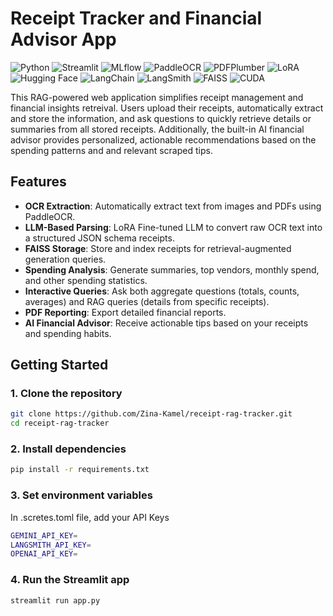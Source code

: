 # Receipt Tracker and Financial Advisor App

![Python](https://img.shields.io/badge/Python-3776AB?style=flat&logo=python&logoColor=white)
![Streamlit](https://img.shields.io/badge/Streamlit-FF4B4B?style=flat&logo=streamlit&logoColor=white)
![MLflow](https://img.shields.io/badge/MLflow-0F0F0F?style=flat&logo=mlflow&logoColor=white)
![PaddleOCR](https://img.shields.io/badge/PaddleOCR-00B4AB?style=flat&logo=data:image/png;base64,iVBORw0KGgoAAAANSUhEUgAAACAAAAAgCAYAAABzenr0AAABh0lEQVRYR+2XvU4CQRCGv3dP+GR5CM9AjlDQpClZVNoXYCLv0gXcAy8AHoE6hCKRBaC2I1qBlJxB8sWZykVYhB7ptvNz0hG8pWdgLe2JmrPkyMxkqWQBa4BRWJptACnkAC7AFkJSfXZg7Ajm8Bq4BwgEXxD9mn+6z/YCz4+M+VIKrDngBzGg9DJXwMioQLeDRAi4L0O1fB8x7oGqag4mvQe2wWyV1ayE/3gXk1sTq7T1BRsB4S1rdxMyc0MW+3h8u05c1GmVGJe0BB1hS3kIevYPgwWDl8Bw0wWADb3M/gN4fsyx4V7f2GbrN+dj/AOaUgTk8+0PQeZ3q9V5c8G8oJTYKQAAAAASUVORK5CYII=)
![PDFPlumber](https://img.shields.io/badge/PDFPlumber-6E44FF?style=flat&logo=data:image/png;base64,iVBORw0KGgoAAAANSUhEUgAAACAAAAAgCAYAAABzenr0AAABp0lEQVRYR+2Xz0sUURTHf2fBQI3kAErgIgsLoSx0KkIUEIoV9rUyFhJ6CUCUq+V4Z6UJOhJDco9uIrhH2+5zvL93ZyL5DEz3z+fHfvPd8kH0gRYRzFiP3Bqglr1Q8t0ArEDn4IGYPuAUmAGW0BtwC3k0VAv2ILpYgkQCp+AjWAsRgD1MVrYO0Y8IvkS8VwI3gK7AK6AO6DGg8wH2cKn9gPGiH7H0JuwD0MLJzCnjWgVwM34KYhCzwFYGr0u2kK7xEnCeoAxyDc4BbwIuA08G4pUX1KuWq6pD1IBd4QjUNwXr6FsgFviM+3RlyAQrxlZsrrOyDNzprl8PWwKvJpXAfR96+kh4KX8gZbsygyKP5D3I3+gE9z4e7AX+wU+dxnlPj5nB/lnm7D3nyc7nknP2Azyb3GpejG3tAAAAAElFTkSuQmCC)
![LoRA](https://img.shields.io/badge/LoRA-FF9900?style=flat&logo=data:image/png;base64,iVBORw0KGgoAAAANSUhEUgAAACAAAAAgCAYAAABzenr0AAABHUlEQVRYR+2XQQrCQBRFz8t4kQCoWgRQCr6BwChgC0QAUINBBCl8IbRr0RZ0u2yOBZ2abmZOf3m7N79uBDOqzUkaYCeUoIO6DAxwB6qAZqJ7sAOXHzH+IOJXgCEAd8F2gENfY2lXcCbSBs1+Ek7wBLiKfEj1wK7gPK3r3zW8Ax4KFoK7gJTwLPANuBvIBxKHiC3Ak+BPYNK8q4H4EXWkJ/xe81V7cdkGe6I9MH19p+fBb+AA4g0AA5bz0QAAAAASUVORK5CYII=)
![Hugging Face](https://img.shields.io/badge/HuggingFace-F9900F?style=flat&logo=huggingface&logoColor=white)
![LangChain](https://img.shields.io/badge/LangChain-2DD2FF?style=flat&logo=langchain&logoColor=white)
![LangSmith](https://img.shields.io/badge/LangSmith-FF3C00?style=flat&logo=data:image/png;base64,iVBORw0KGgoAAAANSUhEUgAAACAAAAAgCAYAAABzenr0AAABGklEQVRYR+2XwQ3CQBCFv3ZgADqAD6AA6gA9gA+gAeoAPYAOkAHoA/i8NiIYLKm3Z75i+rrICUSZiBm2hBA+A0vZAwZ4ANgPbiAwWYB1WIzTn2lHVpI0FmSTa4xyoQ3gAqAv4BrgA7wJeAK0wYoUZvA0zogPVgD+MCPtMZVtXrJg7yJ0i56fZwA3jPGH6pTuwk5rwdpXJb+JXs3uLZ4F24Bzx3Z7eKFcR8AAAAASUVORK5CYII=)
![FAISS](https://img.shields.io/badge/FAISS-0080FF?style=flat&logo=faiss&logoColor=white)
![CUDA](https://img.shields.io/badge/CUDA-FF9900?style=flat&logo=nvidia&logoColor=white)

This RAG-powered web application simplifies receipt management and financial insights retreival. Users upload their receipts, automatically extract and store the information, and ask questions to quickly retrieve details or summaries from all stored receipts. Additionally, the built-in AI financial advisor provides personalized, actionable recommendations based on the spending patterns and and relevant scraped tips. 

## Features

- **OCR Extraction**: Automatically extract text from images and PDFs using PaddleOCR.
- **LLM-Based Parsing**: LoRA Fine-tuned LLM to convert raw OCR text into a structured JSON schema receipts.
- **FAISS Storage**: Store and index receipts for retrieval-augmented generation queries.
- **Spending Analysis**: Generate summaries, top vendors, monthly spend, and other spending statistics.
- **Interactive Queries**: Ask both aggregate questions (totals, counts, averages) and RAG queries (details from specific receipts).
- **PDF Reporting**: Export detailed financial reports.
- **AI Financial Advisor**: Receive actionable tips based on your receipts and spending habits.


## Getting Started

### 1. Clone the repository
```bash
git clone https://github.com/Zina-Kamel/receipt-rag-tracker.git
cd receipt-rag-tracker
```

### 2. Install dependencies

```bash
pip install -r requirements.txt
```

### 3. Set environment variables

In .scretes.toml file, add your API Keys

```bash
GEMINI_API_KEY=
LANGSMITH_API_KEY=
OPENAI_API_KEY=
```
### 4. Run the Streamlit app

```bash
streamlit run app.py
```









